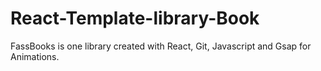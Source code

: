 # React-Template-library-Book
FassBooks is one library created with React, Git, Javascript and Gsap for Animations.

